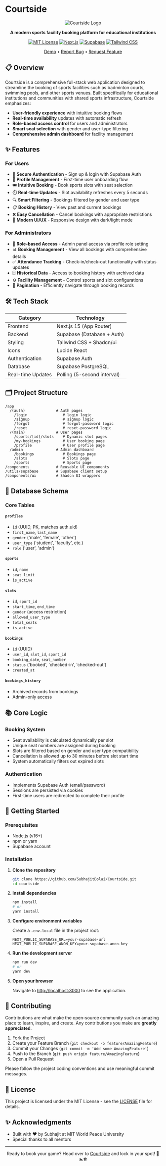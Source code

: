 # Courtside

<div align="center">

![Courtside Logo](/public/logo-light.webp)

**A modern sports facility booking platform for educational institutions**

[![MIT License](https://img.shields.io/badge/License-MIT-green.svg)](https://choosealicense.com/licenses/mit/)
[![Next.js](https://img.shields.io/badge/Next.js-15-black)](https://nextjs.org/)
[![Supabase](https://img.shields.io/badge/Supabase-Database-darkgreen)](https://supabase.com/)
[![Tailwind CSS](https://img.shields.io/badge/Tailwind-CSS-blue)](https://tailwindcss.com/)

[Demo](https://courtside-xi.vercel.app) • [Report Bug](https://github.com/SubhajitDolai/Courtside/issues) • [Request Feature](https://github.com/SubhajitDolai/Courtside/issues)

</div>

## 📋 Overview

Courtside is a comprehensive full-stack web application designed to streamline the booking of sports facilities such as badminton courts, swimming pools, and other sports venues. Built specifically for educational institutions and communities with shared sports infrastructure, Courtside emphasizes:

- **User-friendly experience** with intuitive booking flows
- **Real-time availability** updates with automatic refresh
- **Role-based access control** for users and administrators
- **Smart seat selection** with gender and user-type filtering
- **Comprehensive admin dashboard** for facility management

## ✨ Features

### For Users
- 🔐 **Secure Authentication** - Sign up & login with Supabase Auth
- 👤 **Profile Management** - First-time user onboarding flow
- 🎟️ **Intuitive Booking** - Book sports slots with seat selection
- ⏱️ **Real-time Updates** - Slot availability refreshes every 5 seconds
- 🔍 **Smart Filtering** - Bookings filtered by gender and user type
- 📋 **Booking History** - View past and current bookings
- ❌ **Easy Cancellation** - Cancel bookings with appropriate restrictions
- 📱 **Modern UI/UX** - Responsive design with dark/light mode

### For Administrators
- 🔑 **Role-based Access** - Admin panel access via profile role setting
- 📊 **Booking Management** - View all bookings with comprehensive details
- ✅ **Attendance Tracking** - Check-in/check-out functionality with status updates
- 🗄️ **Historical Data** - Access to booking history with archived data
- ⚙️ **Facility Management** - Control sports and slot configurations
- 📄 **Pagination** - Efficiently navigate through booking records

## 🛠️ Tech Stack

| Category | Technology |
|----------|------------|
| Frontend | Next.js 15 (App Router) |
| Backend | Supabase (Database + Auth) |
| Styling | Tailwind CSS + Shadcn/ui |
| Icons | Lucide React |
| Authentication | Supabase Auth |
| Database | Supabase PostgreSQL |
| Real-time Updates | Polling (5-second interval) |

## 🗂️ Project Structure

```
/app
  /(auth)              # Auth pages
    /login                # login logic
    /signup               # signup logic
    /forgot               # forgot-password logic
    /reset                # reset-password logic
  /(main)              # User pages
    /sports/[id]/slots    # Dynamic slot pages
    /my-bookings          # User booking page
    /profile              # User profile page
  /admin               # Admin dashboard
    /bookings             # Bookings page
    /slots                # Slots page
    /sports               # Sports page
/components            # Reusable UI components
/utils/supabase        # Supabase client setup
/components/ui         # Shadcn UI wrappers
```

## 🧮 Database Schema

### Core Tables

#### `profiles`
- `id` (UUID, PK, matches auth.uid)
- `first_name`, `last_name`
- `gender` ('male', 'female', 'other')
- `user_type` ('student', 'faculty', etc.)
- `role` ('user', 'admin')

#### `sports`
- `id`, `name`
- `seat_limit`
- `is_active`

#### `slots`
- `id`, `sport_id`
- `start_time`, `end_time`
- `gender` (access restriction)
- `allowed_user_type`
- `total_seats`
- `is_active`

#### `bookings`
- `id` (UUID)
- `user_id`, `slot_id`, `sport_id`
- `booking_date`, `seat_number`
- `status` ('booked', 'checked-in', 'checked-out')
- `created_at`

#### `bookings_history`
- Archived records from bookings
- Admin-only access

## 📚 Core Logic

### Booking System
- Seat availability is calculated dynamically per slot
- Unique seat numbers are assigned during booking
- Slots are filtered based on gender and user type compatibility
- Cancellation is allowed up to 30 minutes before slot start time
- System automatically filters out expired slots

### Authentication
- Implements Supabase Auth (email/password)
- Sessions are persisted via cookies
- First-time users are redirected to complete their profile

## 🚀 Getting Started

### Prerequisites
- Node.js (v16+)
- npm or yarn
- Supabase account

### Installation

1. **Clone the repository**
   ```bash
   git clone https://github.com/SubhajitDolai/Courtside.git
   cd courtside
   ```

2. **Install dependencies**
   ```bash
   npm install
   # or
   yarn install
   ```

3. **Configure environment variables**
   
   Create a `.env.local` file in the project root:
   ```
   NEXT_PUBLIC_SUPABASE_URL=your-supabase-url
   NEXT_PUBLIC_SUPABASE_ANON_KEY=your-supabase-anon-key
   ```

4. **Run the development server**
   ```bash
   npm run dev
   # or
   yarn dev
   ```

5. **Open your browser**
   
   Navigate to [http://localhost:3000](http://localhost:3000) to see the application.
<!-- 
## 📸 Screenshots

<div align="center">
  <img src="https://via.placeholder.com/400x200?text=Booking+Interface" alt="Booking Interface" width="45%" />
  <img src="https://via.placeholder.com/400x200?text=Admin+Dashboard" alt="Admin Dashboard" width="45%" />
</div> -->

## 🤝 Contributing

Contributions are what make the open-source community such an amazing place to learn, inspire, and create. Any contributions you make are **greatly appreciated**.

1. Fork the Project
2. Create your Feature Branch (`git checkout -b feature/AmazingFeature`)
3. Commit your Changes (`git commit -m 'Add some AmazingFeature'`)
4. Push to the Branch (`git push origin feature/AmazingFeature`)
5. Open a Pull Request

Please follow the project coding conventions and use meaningful commit messages.

## 📄 License

This project is licensed under the MIT License - see the [LICENSE](LICENSE) file for details.

## ✨ Acknowledgments

- Built with ❤️ by Subhajit at MIT World Peace University
- Special thanks to all mentors

---

<div align="center">
  <p>Ready to book your game? Head over to <a href="https://courtside-xi.vercel.app">Courtside</a> and lock in your spot! 🏸🏊⚽</p>
</div>
